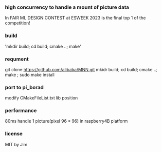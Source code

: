 ### high concurrency to handle a mount of picture data
In FAIR ML DESIGN CONTEST at ESWEEK 2023 is the final top 1 of the competition!

### build 
'mkdir build; cd build; cmake ..; make'

### requment
git clone https://github.com/alibaba/MNN.git 
mkidr build; cd build; cmake ..; make ; sudo make install  

### port to pi_borad
modify CMakeFileList.txt lib position

### performance
80ms handle 1 picture(pixel 96 * 96) in raspberry4B platform

### license
MIT by Jim
